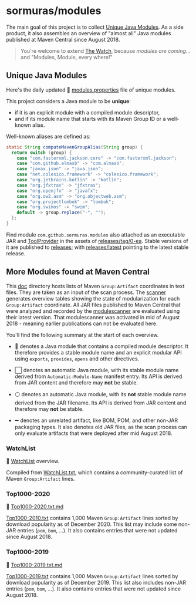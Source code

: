 # sormuras/modules

The main goal of this project is to collect [Unique Java Modules](#unique-java-modules).
As a side product, it also assembles an overview of "almost all" Java modules published at Maven Central since August 2018.

> You're welcome to extend [The Watch](#watchlist), because _modules are coming_... and "Modules, Module, every where!"


## Unique Java Modules

Here's the daily updated 🦄 [modules.properties](com.github.sormuras.modules/com/github/sormuras/modules/modules.properties) file of unique modules.

This project considers a Java module to be **unique**:

- if it is an explicit module with a compiled module descriptor,
- and if its module name that starts with its Maven Group ID or a well-known alias.

Well-known aliases are defined as:

```java
static String computeMavenGroupAlias(String group) {
  return switch (group) {
    case "com.fasterxml.jackson.core" -> "com.fasterxml.jackson";
    case "com.github.almasb" -> "com.almasb";
    case "javax.json" -> "java.json";
    case "net.colesico.framework" -> "colesico.framework";
    case "org.jetbrains.kotlin" -> "kotlin";
    case "org.jfxtras" -> "jfxtras";
    case "org.openjfx" -> "javafx";
    case "org.ow2.asm" -> "org.objectweb.asm";
    case "org.projectlombok" -> "lombok";
    case "org.swimos" -> "swim";
    default -> group.replace("-", "");
  };
}
```

Find module `com.github.sormuras.modules` also attached as an executable JAR and [ToolProvider](https://docs.oracle.com/en/java/javase/11/docs/api/java.base/java/util/spi/ToolProvider.html) in the assets of [releases/tag/0-ea](https://github.com/sormuras/modules/releases/tag/0-ea).
Stable versions of it are published to [releases](https://github.com/sormuras/modules/releases); with [releases/latest](https://github.com/sormuras/modules/releases/latest) pointing to the latest stable release.


## More Modules found at Maven Central

This [doc](doc) directory hosts lists of Maven `Group:Artifact` coordinates in text files.
They are taken as an input of the scan process.
The [scanner](.bach/build/build/Scanner.java) generates overview tables showing the state of modularization for each `Group:Artifact` coordinate.
All JAR files published to Maven Central that were analyzed and recorded by the [modulescanner](https://github.com/sandermak/modulescanner) are evaluated using their latest version.
That modulescanner was activated in mid of August 2018 - meaning earlier publications can not be evaluated here.

You'll find the following summary at the start of each overview.

- 🧩 denotes a Java module that contains a compiled module descriptor.
  It therefore provides a stable module name and an explicit modular API using `exports`, `provides`, `opens` and other directives.

- ⬜ denotes an automatic Java module, with its stable module name derived from `Automatic-Module-Name` manifest entry.
  Its API is derived from JAR content and therefore may **not** be stable.

- ⚪ denotes an automatic Java module, with its **not** stable module name derived from the JAR filename.
  Its API is derived from JAR content and therefore may **not** be stable.

- ➖ denotes an unrelated artifact, like BOM, POM, and other non-JAR packaging types.
  It also denotes old JAR files, as the scan process can only evaluate artifacts that were deployed after mid August 2018.

### WatchList

📜 [WatchList](doc/WatchList.txt.md) overview.

Compiled from [WatchList.txt](doc/WatchList.txt), which contains a community-curated list of Maven `Group:Artifact` lines.

### Top1000-2020

📜 [Top1000-2020.txt.md](doc/Top1000-2020.txt.md)

[Top1000-2010.txt](doc/Top1000-2020.txt) contains 1,000 Maven `Group:Artifact` lines sorted by download popularity as of December 2020.
This list may include some non-JAR entries (`pom`, `bom`, ...).
It also contains entries that were not updated since August 2018.

### Top1000-2019

📜 [Top1000-2019.txt.md](doc/Top1000-2019.txt.md)

[Top1000-2019.txt](doc/Top1000-2019.txt) contains 1,000 Maven `Group:Artifact` lines sorted by download popularity as of December 2019.
This list also includes non-JAR entries (`pom`, `bom`, ...).
It also contains entries that were not updated since August 2018.

